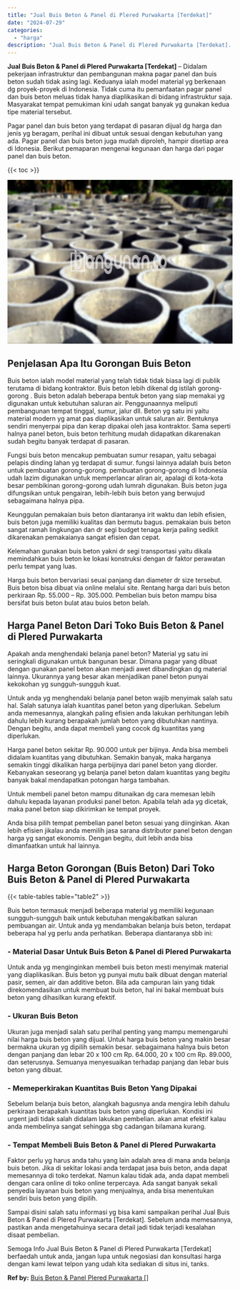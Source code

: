 ```yaml
---
title: "Jual Buis Beton & Panel di Plered Purwakarta [Terdekat]"
date: "2024-07-29"
categories: 
  - "harga"
description: "Jual Buis Beton & Panel di Plered Purwakarta [Terdekat]. Semoga Info Jual Buis Beton & Panel di Plered Purwakarta [Terdekat] berfaedah untuk anda, jangan l..."
---
```


**Jual Buis Beton & Panel di Plered Purwakarta \[Terdekat\]** – Didalam pekerjaan infrastruktur dan pembangunan makna pagar panel dan buis beton sudah tidak asing lagi. Keduanya ialah model material yg berkenaan dg proyek-proyek di Indonesia. Tidak cuma itu pemanfaatan pagar panel dan buis beton meluas tidak hanya diaplikasikan di bidang infrastruktur saja. Masyarakat tempat pemukiman kini udah sangat banyak yg gunakan kedua tipe material tersebut.

Pagar panel dan buis beton yang terdapat di pasaran dijual dg harga dan jenis yg beragam, perihal ini dibuat untuk sesuai dengan kebutuhan yang ada. Pagar panel dan buis beton juga mudah diproleh, hampir disetiap area di Idonesia. Berikut pemaparan mengenai kegunaan dan harga dari pagar panel dan buis beton.

{{< toc >}}

![Jual Buis Beton & Panel di Plered Purwakarta [Terdekat]](/images/jual-panel-buis-beton-murah-07.png)

## Penjelasan Apa Itu Gorongan Buis Beton

Buis beton ialah model material yang telah tidak tidak biasa lagi di publik terutama di bidang kontraktor. Buis beton lebih dikenal dg istilah gorong-gorong . Buis beton adalah beberapa bentuk beton yang siap memakai yg digunakan untuk kebutuhan saluran air. Penggunaannya meliputi pembangunan tempat tinggal, sumur, jalur dll. Beton yg satu ini yaitu material modern yg amat pas diaplikasikan untuk saluran air. Bentuknya sendiri menyerpai pipa dan kerap dipakai oleh jasa kontraktor. Sama seperti halnya panel beton, buis beton terhitung mudah didapatkan dikarenakan sudah begitu banyak terdapat di pasaran.

Fungsi buis beton mencakup pembuatan sumur resapan, yaitu sebagai pelapis dinding lahan yg terdapat di sumur. fungsi lainnya adalah buis beton untuk pembuatan gorong-gorong. pembuatan gorong-gorong di Indonesia udah lazim digunakan untuk memperlancar aliran air, apalagi di kota-kota besar pembikinan gorong-gorong udah lumrah digunakan. Buis beton juga difungsikan untuk pengairan, lebih-lebih buis beton yang berwujud sebagaimana halnya pipa.

Keunggulan pemakaian buis beton diantaranya irit waktu dan lebih efisien, buis beton juga memiliki kualitas dan bermutu bagus. pemakaian buis beton sangat ramah lingkungan dan dr segi budget tenaga kerja paling sedikit dikarenakan pemakaianya sangat efisien dan cepat.

Kelemahan gunakan buis beton yakni dr segi transportasi yaitu dikala memindahkan buis beton ke lokasi konstruksi dengan dr faktor perawatan perlu tempat yang luas.

Harga buis beton bervariasi seuai panjang dan diameter dr size tersebut. Buis beton bisa dibuat via online melalui site. Rentang harga dari buis beton perkiraan Rp. 55.000 – Rp. 305.000. Pembelian buis beton mampu bisa bersifat buis beton bulat atau buios beton belah.

## Harga Panel Beton Dari Toko Buis Beton & Panel di Plered Purwakarta

Apakah anda menghendaki belanja panel beton? Material yg satu ini seringkali digunakan untuk bangunan besar. Dimana pagar yang dibuat dengan gunakan panel beton akan menjadi awet dibandingkan dg material lainnya. Ukurannya yang besar akan menjadikan panel beton punyai kekokohan yg sungguh-sungguh kuat.

Untuk anda yg menghendaki belanja panel beton wajib menyimak salah satu hal. Salah satunya ialah kuantitas panel beton yang diperlukan. Sebelum anda memesannya, alangkah paling efisien anda lakukan perhitungan lebih dahulu lebih kurang berapakah jumlah beton yang dibutuhkan nantinya. Dengan begitu, anda dapat membeli yang cocok dg kuantitas yang diperlukan.

Harga panel beton sekitar Rp. 90.000 untuk per bijinya. Anda bisa membeli didalam kuantitas yang dibutuhkan. Semakin banyak, maka harganya semakin tinggi dikalikan harga perbijinya dari panel beton yang diorder. Kebanyakan seseorang yg belanja panel beton dalam kuantitas yang begitu banyak bakal mendapatkan potongan harga tambahan.

Untuk membeli panel beton mampu ditunaikan dg cara memesan lebih dahulu kepada layanan produksi panel beton. Apabila telah ada yg dicetak, maka panel beton siap dikirimkan ke tempat proyek.

Anda bisa pilih tempat pembelian panel beton sesuai yang diinginkan. Akan lebih efisien jikalau anda memilih jasa sarana distributor panel beton dengan harga yg sangat ekonomis. Dengan begitu, duit lebih anda bisa dimanfaatkan untuk hal lainnya.

## Harga Beton Gorongan (Buis Beton) Dari Toko Buis Beton & Panel di Plered Purwakarta

{{< table-tables table="table2" >}}

Buis beton termasuk menjadi beberapa material yg memiliki kegunaan sungguh-sungguh baik untuk kebutuhan mengakibatkan saluran pembuangan air. Untuk anda yg mendambakan belanja buis beton, terdapat beberapa hal yg perlu anda perhatikan. Beberapa diantaranya sbb ini:

### \- Material Dasar Untuk Buis Beton & Panel di Plered Purwakarta

Untuk anda yg menginginkan membeli buis beton mesti menyimak material yang diaplikasikan. Buis beton yg punyai mutu baik dibuat dengan material pasir, semen, air dan additive beton. Bila ada campuran lain yang tidak direkomendasikan untuk membuat buis beton, hal ini bakal membuat buis beton yang dihasilkan kurang efektif.

### \- Ukuran Buis Beton

Ukuran juga menjadi salah satu perihal penting yang mampu memengaruhi nilai harga buis beton yang dijual. Untuk harga buis beton yang makin besar bermakna ukuran yg dipilih semakin besar. sebagaimana halnya buis beton dengan panjang dan lebar 20 x 100 cm Rp. 64.000, 20 x 100 cm Rp. 89.000, dan seterusnya. Semuanya menyesuaikan terhadap panjang dan lebar buis beton yang dibuat.

### \- Memeperkirakan Kuantitas Buis Beton Yang Dipakai

Sebelum belanja buis beton, alangkah bagusnya anda mengira lebih dahulu perkiraan berapakah kuantitas buis beton yang diperlukan. Kondisi ini urgent jadi tidak salah didalam lakukan pembelian. akan amat efektif kalau anda membelinya sangat sehingga sbg cadangan bilamana kurang.

### \- Tempat Membeli Buis Beton & Panel di Plered Purwakarta

Faktor perlu yg harus anda tahu yang lain adalah area di mana anda belanja buis beton. Jika di sekitar lokasi anda terdapat jasa buis beton, anda dapat memesannya di toko terdekat. Namun kalau tidak ada, anda dapat membeli dengan cara online di toko online terpercaya. Ada sangat banyak sekali penyedia layanan buis beton yang menjualnya, anda bisa menentukan sendiri buis beton yang dipilih.

Sampai disini salah satu informasi yg bisa kami sampaikan perihal Jual Buis Beton & Panel di Plered Purwakarta \[Terdekat\]. Sebelum anda memesannya, pastikan anda mengetahuinya secara detail jadi tidak terjadi kesalahan disaat pembelian.

Semoga Info Jual Buis Beton & Panel di Plered Purwakarta \[Terdekat\] berfaedah untuk anda, jangan lupa untuk negosiasi dan konsultasi harga dengan kami lewat telpon yang udah kita sediakan di situs ini, tanks.

**Ref by:** [Buis Beton & Panel Plered Purwakarta []](https://id.wikipedia.org/wiki/Buis)
